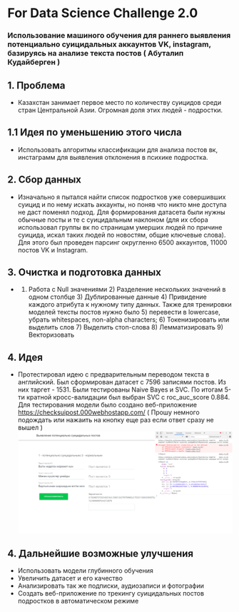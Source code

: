# For Data Science Challenge 2.0
### Использование машиного обучения для раннего выявления потенциально суицидальных аккаунтов VK, instagram, базируясь на анализе текста постов ( Абуталип Кудайберген )
## <b>1. Проблема</b>
- Казахстан занимает первое место по количеству суицидов среди стран Центральной Азии. Огромная доля этих людей - подростки.
## <b>1.1 Идея по уменьшению этого числа</b>
- Использовать алгоритмы классификации для анализа постов вк, инстаграмм для выявления отклонения в психике подростка.
## <b>2. Сбор данных </b>
- Изначально я пытался найти список подростков уже совершивших суицид и по нему искать аккаунты, но поняв что никто мне доступа не даст поменял подход. Для формирования датасета были нужны обычные посты и те с суицидальным наклоном (для их сбора использовал группы вк по страницам умерших людей по причине суицида, искал таких людей по новостям, общие ключевые слова). Для этого был проведен парсинг округленно 6500 аккаунтов, 11000 постов VK и Instagram.  
## <b>3. Очистка и подготовка данных </b>
- 1) Работа с Null значениями 2) Разделение нескольких значений в одном столбце 3) Дублированные данные 4) Привидение каждого атрибута к нужному типу данных. Также для тренировки моделей тексты постов нужно было 5) перевести в lowercase, убрать whitespaces, non-alpha characters; 6) Токенизировать или выделить слов 7) Выделить стоп-слова 8) Лемматизировать 9) Векторизовать
## <b>4. Идея </b>
- Протестировал идею с предварительным переводом текста в английский.
Был сформирован датасет с 7596 записями постов. Из них таргет - 1531. 
Были тестированы Naive Bayes и SVC. По итогам 5-ти кратной кросс-валидации был выбран SVC c roc_auc_score 0.884.
Для тестирования модели было создано веб-приложение https://checksuipost.000webhostapp.com/ ( Прошу немного подождать или нажаить на кнопку еще раз если ответ сразу не вышел )
![alt text](https://github.com/Katalip/dschallenge2.0/blob/master/deploying_model/Output3.png)

## <b>4. Дальнейшие возможные улучшения </b>
- Использовать модели глубинного обучения
- Увеличить датасет и его качество
- Анализировать так же подписки, аудиозаписи и фотографии
- Создать веб-приложение по трекингу суицидальных постов подростков в автоматическом режиме

